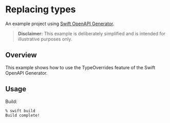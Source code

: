 # Replacing types

An example project using [Swift OpenAPI Generator](https://github.com/apple/swift-openapi-generator).

> **Disclaimer:** This example is deliberately simplified and is intended for illustrative purposes only.

## Overview

This example shows how to use the TypeOverrides feature of the Swift OpenAPI Generator.

## Usage

Build:

```console
% swift build
Build complete!
```
